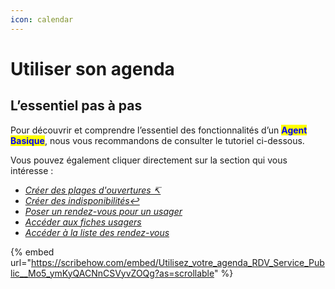 ```yaml
---
icon: calendar
---
```


# Utiliser son agenda

## L’essentiel pas à pas

Pour découvrir et comprendre l’essentiel des fonctionnalités d’un <mark style="color:blue;">**Agent Basique**</mark>, nous vous recommandons de consulter le tutoriel ci-dessous.

Vous pouvez également cliquer directement sur la section qui vous intéresse :

* [_Créer des plages d'ouvertures ↸_](https://scribehow.com/shared/Utilisez_votre_agenda_RDV_Service_Public__Mo5_ymKyQACNnCSVyvZOQg#779a95ad)
* [_Créer des indisponibilités↩_](https://scribehow.com/shared/Utilisez_votre_agenda_RDV_Service_Public__Mo5_ymKyQACNnCSVyvZOQg#166c8af6)
* [_Poser un rendez-vous pour un usager_ ](https://scribehow.com/shared/Utilisez_votre_agenda_RDV_Service_Public__Mo5_ymKyQACNnCSVyvZOQg#9f5086b6)
* [_Accéder aux fiches usagers_ ](https://scribehow.com/shared/Utilisez_votre_agenda_RDV_Service_Public__Mo5_ymKyQACNnCSVyvZOQg#cecaf2c3)
* [_Accéder à la liste des rendez-vous_](https://scribehow.com/shared/Utilisez_votre_agenda_RDV_Service_Public__Mo5_ymKyQACNnCSVyvZOQg#c09818ff)&#x20;



{% embed url="https://scribehow.com/embed/Utilisez_votre_agenda_RDV_Service_Public__Mo5_ymKyQACNnCSVyvZOQg?as=scrollable" %}

